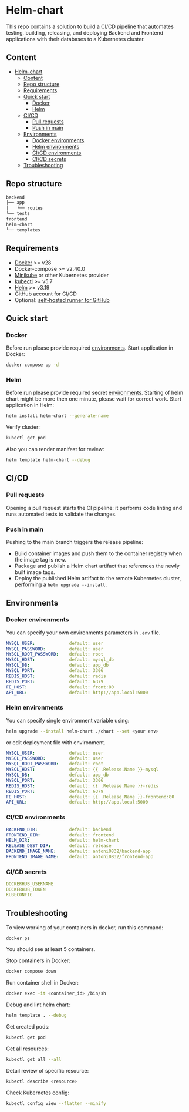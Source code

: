 # Helm-chart

This repo contains a solution to build a CI/CD pipeline that automates testing, 
building, releasing, and deploying Backend and Frontend applications with their 
databases to a Kubernetes cluster.

## Content

- [Helm-chart](#helm-chart)
  - [Content](#content)
  - [Repo structure](#repo-structure)
  - [Requirements](#requirements)
  - [Quick start](#quick-start)
    - [Docker](#docker)
    - [Helm](#helm)
  - [CI/CD](#cicd)
    - [Pull requests](#pull-requests)
    - [Push in main](#push-in-main)
  - [Environments](#environments)
    - [Docker environments](#docker-environments)
    - [Helm environments](#helm-environments)
    - [CI/CD environments](#cicd-environments)
    - [CI/CD secrets](#cicd-secrets)
  - [Troubleshooting](#troubleshooting)

## Repo structure

```sh
backend
├── app
│   └── routes
└── tests
frontend
helm-chart
└── templates
```

## Requirements

* [Docker](https://docs.docker.com/engine/install/debian/) >= v28
* Docker-compose >= v2.40.0
* [Minikube](https://minikube.sigs.k8s.io/) or other Kubernetes provider
* [kubectl](https://kubernetes.io/docs/tasks/tools/) >= v5.7
* [Helm](https://helm.sh/) >= v3.19
* GitHub account for CI/CD
* Optional: [self-hosted runner for GitHub](https://docs.github.com/en/actions/reference/runners/self-hosted-runners)

## Quick start

### Docker

Before run please provide required [environments](#docker-environments). Start 
application in Docker:

```sh
docker compose up -d
```

### Helm

Before run please provide required secret [environments](#helm-environments). Starting 
of helm chart might be more then one minute, please wait for correct work. Start 
application in Helm:

```sh
helm install helm-chart --generate-name
```

Verify cluster:

```sh
kubectl get pod
```

Also you can render manifest for review:

```sh
helm template helm-chart --debug
```

## CI/CD

### Pull requests

Opening a pull request starts the CI pipeline: it performs code linting and runs 
automated tests to validate the changes.

### Push in main

Pushing to the main branch triggers the release pipeline:

* Build container images and push them to the container registry when the image tag 
  is new.
* Package and publish a Helm chart artifact that references the newly built 
  image tags.
* Deploy the published Helm artifact to the remote Kubernetes cluster, performing 
  a `helm upgrade --install`.

## Environments

### Docker environments

You can specify your own environments parameters in `.env` file.

```yml
MYSQL_USER:             default: user
MYSQL_PASSWORD:         default: user
MYSQL_ROOT_PASSWORD:    default: root
MYSQL_HOST:             default: mysql_db
MYSQL_DB:               default: app_db
MYSQL_PORT:             default: 3306
REDIS_HOST:             default: redis
REDIS_PORT:             default: 6379
FE_HOST:                default: front:80
API_URL:                default: http://app.local:5000
```

### Helm environments

You can specify single environment variable using:

```sh
helm upgrade --install helm-chart ./chart --set <your env>
```

or edit deployment file with environment.

```yml
MYSQL_USER:             default: user
MYSQL_PASSWORD:         default: user
MYSQL_ROOT_PASSWORD:    default: root
MYSQL_HOST:             default: {{ .Release.Name }}-mysql
MYSQL_DB:               default: app_db
MYSQL_PORT:             default: 3306
REDIS_HOST:             default: {{ .Release.Name }}-redis
REDIS_PORT:             default: 6379
FE_HOST:                default: {{ .Release.Name }}-frontend:80
API_URL:                default: http://app.local:5000
```

### CI/CD environments

```yml
BACKEND_DIR:            default: backend
FRONTEND_DIR:           default: frontend
HELM_DIR:               default: helm-chart
RELEASE_DEST_DIR:       default: release
BACKEND_IMAGE_NAME:     default: antoni0832/backend-app
FRONTEND_IMAGE_NAME:    default: antoni0832/frontend-app
```

### CI/CD secrets

```yml
DOCKERHUB_USERNAME
DOCKERHUB_TOKEN
KUBECONFIG
```

## Troubleshooting

To view working of your containers in docker, run this command:

```sh
docker ps
```

You should see at least 5 containers.

Stop containers in Docker:

```sh
docker compose down
```

Run container shell in Docker:

```sh
docker exec -it <container_id> /bin/sh
```

Debug and lint helm chart:

```sh
helm template . --debug
```

Get created pods:

```sh
kubectl get pod
```

Get all resources:

```sh
kubectl get all --all
```

Detail review of specific resource:

```sh
kubectl describe <resource>
```

Check Kubernetes config:

```sh
kubectl config view --flatten --minify
```
